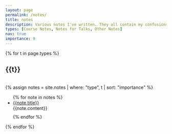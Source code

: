 ```yaml
---
layout: page
permalink: /notes/
title: notes
description: Various notes I've written. They all contain my confusions, mistakes, and/or TODOs, but hopefully are nevertheless useful.
types: [Course Notes, Notes for Talks, Other Notes]
nav: true
importance: 9
---
```


<div class="publications">

{% for t in page.types %}
  <h2 class="year">{{t}}</h2>
  <br>
  {% assign notes = site.notes | where: "type", t | sort: "importance" %}
  <ul>
  {% for note in notes %}
    <li> 
        <a href="{{ '/assets/pdf/' | relative_url }}/{{ note.pdf }}">{{note.title}}</a> 
    </li>
    {{note.content}}
    <div style="margin-bottom:10px"></div>
  {% endfor %}
  </ul>
{% endfor %}

</div>
